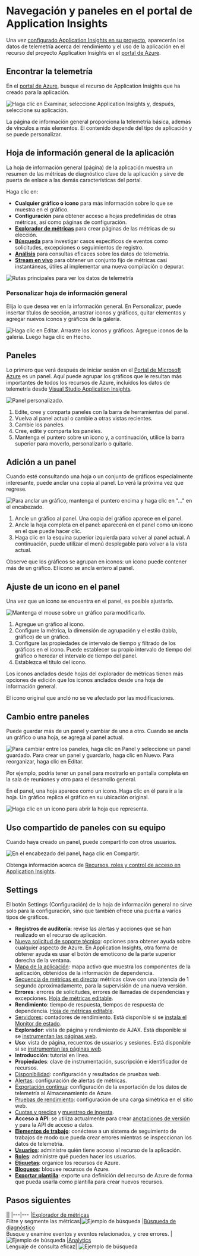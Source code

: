 <properties
	pageTitle="Uso del portal de Application Insights"
	description="Métricas, búsqueda, paneles y configuración en el portal de Application Insights."
	services="application-insights"
    documentationCenter=""
	authors="alancameronwills"
	manager="douge"/>

<tags
	ms.service="application-insights"
	ms.workload="tbd"
	ms.tgt_pltfrm="ibiza"
	ms.devlang="multiple"
	ms.topic="article" 
	ms.date="07/30/2016"
	ms.author="awills"/>

# Navegación y paneles en el portal de Application Insights

Una vez [configurado Application Insights en su proyecto](app-insights-overview.md), aparecerán los datos de telemetría acerca del rendimiento y el uso de la aplicación en el recurso del proyecto Application Insights en el [portal de Azure](https://portal.azure.com).

## Encontrar la telemetría

En el [portal de Azure](https://portal.azure.com), busque el recurso de Application Insights que ha creado para la aplicación.

![Haga clic en Examinar, seleccione Application Insights y, después, seleccione su aplicación.](./media/app-insights-dashboards/00-start.png)

La página de información general proporciona la telemetría básica, además de vínculos a más elementos. El contenido depende del tipo de aplicación y se puede personalizar.


## Hoja de información general de la aplicación

La hoja de información general (página) de la aplicación muestra un resumen de las métricas de diagnóstico clave de la aplicación y sirve de puerta de enlace a las demás características del portal.

Haga clic en:

* **Cualquier gráfico o icono** para más información sobre lo que se muestra en el gráfico.
* **Configuración** para obtener acceso a hojas predefinidas de otras métricas, así como páginas de configuración.
* [**Explorador de métricas**](app-insights-metrics-explorer.md) para crear páginas de las métricas de su elección.
* [**Búsqueda**](app-insights-diagnostic-search.md) para investigar casos específicos de eventos como solicitudes, excepciones o seguimientos de registro.
* [**Análisis**](app-insights-analytics.md) para consultas eficaces sobre los datos de telemetría.
* [**Stream en vivo**](app-insights-metrics-explorer.md#live-stream) para obtener un conjunto fijo de métricas casi instantáneas, útiles al implementar una nueva compilación o depurar.


![Rutas principales para ver los datos de telemetría](./media/app-insights-dashboards/010-oview.png)


### Personalizar hoja de información general 

Elija lo que desea ver en la información general. En Personalizar, puede insertar títulos de sección, arrastrar iconos y gráficos, quitar elementos y agregar nuevos iconos y gráficos de la galería.

![Haga clic en Editar. Arrastre los iconos y gráficos. Agregue iconos de la galería. Luego haga clic en Hecho.](./media/app-insights-dashboards/020-customize.png)

## Paneles

Lo primero que verá después de iniciar sesión en el [Portal de Microsoft Azure](https://portal.azure.com) es un panel. Aquí puede agrupar los gráficos que le resultan más importantes de todos los recursos de Azure, incluidos los datos de telemetría desde [Visual Studio Application Insights](app-insights-overview.md).
 

![Panel personalizado.](./media/app-insights-dashboards/31.png)


1. Edite, cree y comparta paneles con la barra de herramientas del panel.
2. Vuelva al panel actual o cambie a otras vistas recientes.
3. Cambie los paneles.
4. Cree, edite y comparta los paneles.
5. Mantenga el puntero sobre un icono y, a continuación, utilice la barra superior para moverlo, personalizarlo o quitarlo.

## Adición a un panel

Cuando esté consultando una hoja o un conjunto de gráficos especialmente interesante, puede anclar una copia al panel. Lo verá la próxima vez que regrese.

![Para anclar un gráfico, mantenga el puntero encima y haga clic en "..." en el encabezado.](./media/app-insights-dashboards/33.png)

1. Ancle un gráfico al panel. Una copia del gráfico aparece en el panel.
2. Ancle la hoja completa en el panel: aparecerá en el panel como un icono en el que puede hacer clic.
3. Haga clic en la esquina superior izquierda para volver al panel actual. A continuación, puede utilizar el menú desplegable para volver a la vista actual.

Observe que los gráficos se agrupan en iconos: un icono puede contener más de un gráfico. El icono se ancla entero al panel.

## Ajuste de un icono en el panel

Una vez que un icono se encuentra en el panel, es posible ajustarlo.

![Mantenga el mouse sobre un gráfico para modificarlo.](./media/app-insights-dashboards/36.png)

1. Agregue un gráfico al icono.
2. Configure la métrica, la dimensión de agrupación y el estilo (tabla, gráfico) de un gráfico.
3. Configure las propiedades de intervalo de tiempo y filtrado de los gráficos en el icono. Puede establecer su propio intervalo de tiempo del gráfico o heredar el intervalo de tiempo del panel.
4. Establezca el título del icono.

Los iconos anclados desde hojas del explorador de métricas tienen más opciones de edición que los iconos anclados desde una hoja de información general.

El icono original que ancló no se ve afectado por las modificaciones.


## Cambio entre paneles

Puede guardar más de un panel y cambiar de uno a otro. Cuando se ancla un gráfico o una hoja, se agrega al panel actual.

![Para cambiar entre los paneles, haga clic en Panel y seleccione un panel guardado. Para crear un panel y guardarlo, haga clic en Nuevo. Para reorganizar, haga clic en Editar.](./media/app-insights-dashboards/32.png)

Por ejemplo, podría tener un panel para mostrarlo en pantalla completa en la sala de reuniones y otro para el desarrollo general.


En el panel, una hoja aparece como un icono. Haga clic en él para ir a la hoja. Un gráfico replica el gráfico en su ubicación original.

![Haga clic en un icono para abrir la hoja que representa.](./media/app-insights-dashboards/35.png)


## Uso compartido de paneles con su equipo

Cuando haya creado un panel, puede compartirlo con otros usuarios.


![En el encabezado del panel, haga clic en Compartir.](./media/app-insights-dashboards/41.png)

Obtenga información acerca de [Recursos, roles y control de acceso en Application Insights](app-insights-resources-roles-access-control.md).

## Settings

El botón Settings (Configuración) de la hoja de información general no sirve solo para la configuración, sino que también ofrece una puerta a varios tipos de gráficos.

* **Registros de auditoría**: revise las alertas y acciones que se han realizado en el recurso de aplicación.
* [Nueva solicitud de soporte técnico](app-insights-get-dev-support.md): opciones para obtener ayuda sobre cualquier aspecto de Azure. En Application Insights, otra forma de obtener ayuda es usar el botón de emoticono de la parte superior derecha de la ventana.
* [Mapa de la aplicación](app-insights-dependencies.md#application-map): mapa activo que muestra los componentes de la aplicación, obtenidos de la información de dependencia.
* [Secuencia de métricas en directo](app-insights-metrics-explorer.md#live-metrics-stream): métricas clave con una latencia de 1 segundo aproximadamente, para la supervisión de una nueva versión.
* **Errores**: errores de solicitudes, errores de llamadas de dependencias y excepciones. [Hoja de métricas editable](app-insights-metrics-explorer.md).
* **Rendimiento**: tiempo de respuesta, tiempos de respuesta de dependencia. [Hoja de métricas editable](app-insights-metrics-explorer.md).
* [Servidores](app-insights-web-monitor-performance.md): contadores de rendimiento. Está disponible si se [instala el Monitor de estado](app-insights-monitor-performance-live-website-now.md).
* **Explorador**: vista de página y rendimiento de AJAX. Está disponible si se [instrumentan las páginas web](app-insights-javascript.md).
* **Uso**: vista de página, recuentos de usuarios y sesiones. Está disponible si se [instrumentan las páginas web](app-insights-javascript.md).
* **Introducción**: tutorial en línea.
* **Propiedades**: clave de instrumentación, suscripción e identificador de recursos.
* [Disponibilidad](app-insights-monitor-web-app-availability.md): configuración y resultados de pruebas web.
* [Alertas](app-insights-alerts.md): configuración de alertas de métricas.
* [Exportación continua](app-insights-export-telemetry.md): configuración de la exportación de los datos de telemetría al Almacenamiento de Azure.
* [Pruebas de rendimiento](app-insights-monitor-web-app-availability.md#performance-tests): configuración de una carga simétrica en el sitio web.
* [Cuotas y precios](app-insights-pricing.md) y [muestreo de ingesta](app-insights-sampling.md).
* **Acceso a API**: se utiliza actualmente para crear [anotaciones de versión](app-insights-annotations.md) y para la API de acceso a datos.
* [**Elementos de trabajo**](app-insights-diagnostic-search.md#create-work-item): conéctese a un sistema de seguimiento de trabajos de modo que pueda crear errores mientras se inspeccionan los datos de telemetría.
* [**Usuarios**](app-insights-resources-roles-access-control.md): administre quién tiene acceso al recurso de la aplicación.
* [**Roles**](app-insights-resources-roles-access-control.md): administre qué pueden hacer los usuarios.
* [**Etiquetas**](..\resource-group-using-tags.md): organice los recursos de Azure.
* [**Bloqueos**](..\resource-group-lock-resources.md): bloquee recursos de Azure.
* [**Exportar plantilla**](app-insights-powershell.md): exporte una definición del recurso de Azure de forma que pueda usarla como plantilla para crear nuevos recursos.

## Pasos siguientes

||
|---|---
|[Explorador de métricas](app-insights-metrics-explorer.md)<br/>Filtre y segmente las métricas|![Ejemplo de búsqueda](./media/app-insights-dashboards/64.png)
|[Búsqueda de diagnóstico](app-insights-diagnostic-search.md)<br/>Busque y examine eventos y eventos relacionados, y cree errores. |![Ejemplo de búsqueda](./media/app-insights-dashboards/61.png)
|[Analytics](app-insights-analytics.md)<br/>Lenguaje de consulta eficaz| ![Ejemplo de búsqueda](./media/app-insights-dashboards/63.png)

<!---HONumber=AcomDC_0803_2016-->